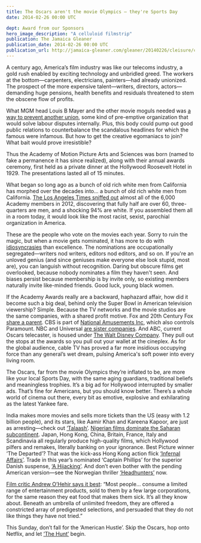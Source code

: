```yaml
---
title: The Oscars aren't the movie Olympics — they're Sports Day
date: 2014-02-26 00:00 UTC

dept: Award from our Sponsors
hero_image_description: "A celluloid filmstrip"
publication: The Jamaica Gleaner
publication_date: 2014-02-26 00:00 UTC
publication_url: http://jamaica-gleaner.com/gleaner/20140226/cleisure/cleisure5.html
---
```


A century ago, America’s film industry was like our telecoms industry, a gold
rush enabled by exciting technology and unbridled greed. The workers at the
bottom—carpenters, electricians, painters—had already unionized. The prospect of
the more expensive talent—writers, directors, actors—demanding huge pensions,
health benefits and residuals threatened to stem the obscene flow of profits.

What MGM head Louis B Mayer and the other movie moguls needed was [a way to
prevent another union][1], some kind of pre-emptive organization that would
solve labour disputes internally. Plus, this body could pump out good public
relations to counterbalance the scandalous headlines for which the famous were
infamous. But how to get the creative egomaniacs to join? What bait would prove
irresistible?

Thus the Academy of Motion Picture Arts and Sciences was born (named to fake a
permanence it has since realized), along with their annual awards ceremony,
first held as a private dinner at the Hollywood Roosevelt Hotel in 1929. The
presentations lasted all of 15 minutes.

What began so long ago as a bunch of old rich white men from California has
morphed over the decades into... a bunch of old rich white men from California.
[The Los Angeles Times sniffed out][2] almost all of the 6,000 Academy members
in 2012, discovering that fully half are over 60, three-quarters are men, and a
shocking 94% are white. If you assembled them all in a room today, it would look
like the most racist, sexist, parochial organization in America.

These are the people who vote on the movies each year. Sorry to ruin the magic,
but when a movie gets nominated, it has more to do with [idiosyncrasies][3] than
excellence. The nominations are occupationally segregated—writers nod writers,
editors nod editors, and so on. If you're an unloved genius (and since geniuses
make everyone else look stupid, most are), you can languish without recognition.
Daring but obscure films get overlooked, because nobody nominates a film they
haven't seen. And biases persist because membership is by invite only, so
existing members naturally invite like-minded friends. Good luck, young black
women.

If the Academy Awards really are a backward, haphazard affair, how did it become
such a big deal, behind only the Super Bowl in American television viewership?
Simple. Because the TV networks and the movie studios are the same companies,
with a shared profit motive. Fox and 20th Century Fox [share a parent][4]. CBS
is part of [National Amusements Inc][5], which also controls Paramount. NBC and
Universal [are sister companies][6]. And ABC, current Oscars telecaster, is
housed under [The Walt Disney Company][7]. They pull out the stops at the awards
so you pull out your wallet at the cineplex. As for the global audience, cable
TV has proved a far more insidious occupying force than any general’s wet dream,
pulsing America's soft power into every living room.

The Oscars, far from the movie Olympics they’re inflated to be, are more like
your local Sports Day, with the same aging guardians, traditional beliefs and
meaningless trophies. It’s a big ad for Hollywood interrupted by smaller ads.
That’s fine for Americans, but you should know better. There’s a whole world of
cinema out there, every bit as emotive, explosive and exhilarating as the latest
Yankee fare.

India makes more movies and sells more tickets than the US (easy with 1.2
billion people), and its stars, like Aamir Khan and Kareena Kapoor, are just as
arresting—check out [‘Talaash’][8]. [Nigerian films dominate the Saharan
subcontinent][9]. Japan, Hong Kong, China, Britain, France, Italy and
Scandinavia all regularly produce high-quality films, which Hollywood pilfers
and remakes, literally banking on your ignorance. Best Picture winner ‘The
Departed’? That was the kick-ass Hong Kong action flick [‘Infernal
Affairs’][10]. Trade in this year’s nominated ‘Captain Phillips’ for the
superior Danish suspense, [‘A Hijacking’][11]. And don’t even bother with the
pending American version—see the Norwegian thriller [‘Headhunters’][12] now.

[Film critic Andrew O’Hehir says it best][13]: “Most people... consume a limited
range of entertainment products, sold to them by a few large corporations, for
the same reason they eat food that makes them sick. It’s all they know about.
Beneath an umbrella of unlimited freedom, they are offered a constricted array
of predigested selections, and persuaded that they do not like things they have
not tried.”

This Sunday, don’t fall for the ‘American Hustle’. Skip the Oscars, hop onto
Netflix, and let [‘The Hunt’][14] begin.

[1]: http://www.vanityfair.com/vf-hollywood/secret-oscar-history
[2]: http://www.latimes.com/entertainment/news/movies/academy/la-et-unmasking-oscar-academy-project-html,0,7473284.htmlstory#axzz2tyD2LAcK
[3]: http://www.oscars.org/awards/academyawards/rules/86/rule02.html
[4]: https://en.wikipedia.org/wiki/21st_Century_Fox
[5]: https://en.wikipedia.org/wiki/National_Amusements
[6]: https://en.wikipedia.org/wiki/Comcast
[7]: https://en.wikipedia.org/wiki/The_Walt_Disney_Company
[8]: https://en.wikipedia.org/wiki/Talaash:_The_Answer_Lies_Within
[9]: http://www.forbes.com/sites/mfonobongnsehe/2011/04/19/hollywood-meet-nollywood/
[10]: https://en.wikipedia.org/wiki/Infernal_Affairs
[11]: https://en.wikipedia.org/wiki/A_Hijacking
[12]: https://en.wikipedia.org/wiki/Headhunters_(film)
[13]: http://www.salon.com/2008/07/15/akvp_2/
[14]: https://en.wikipedia.org/wiki/The_Hunt_(2012_film)
